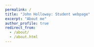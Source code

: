 ```yaml
---
permalink: /
title: "John Holloway: Student webpage"
excerpt: "About me"
author_profile: true
redirect_from: 
  - /about/
  - /about.html
---
```


